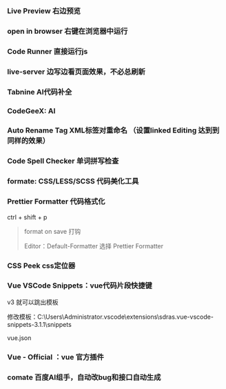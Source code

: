 ### Live Preview  右边预览

### open in browser  右键在浏览器中运行

### Code Runner  直接运行js

### live-server 边写边看页面效果，不必总刷新
### Tabnine AI代码补全

### CodeGeeX: AI

### Auto Rename Tag XML标签对重命名 （设置linked Editing 达到到同样的效果）
### Code Spell Checker 单词拼写检查

### **formate: CSS/LESS/SCSS   代码美化工具**

### Prettier Formatter   代码格式化

ctrl + shift + p

> format on save    打钩
>
> Editor：Default-Formatter 选择 Prettier Formatter

### **CSS Peek  css定位器**

### Vue VSCode Snippets：vue代码片段快捷键

v3 就可以跳出模板

修改模板：C:\Users\Administrator\.vscode\extensions\sdras.vue-vscode-snippets-3.1.1\snippets

vue.json

### Vue - Official ：vue 官方插件

### comate 百度AI组手，自动改bug和接口自动生成

